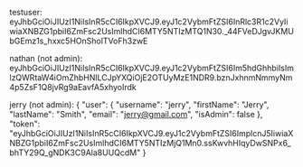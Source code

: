testuser:
eyJhbGciOiJIUzI1NiIsInR5cCI6IkpXVCJ9.eyJ1c2VybmFtZSI6InRlc3R1c2VyIiwiaXNBZG1pbiI6ZmFsc2UsImlhdCI6MTY5NTIzMTQ1N30._44FVeDJgvJKMUbGEmz1s_hxxc5HOnSholTVoFh3zwE

nathan (not admin):
eyJhbGciOiJIUzI1NiIsInR5cCI6IkpXVCJ9.eyJ1c2VybmFtZSI6Im5hdGhhbiIsImlzQWRtaW4iOmZhbHNlLCJpYXQiOjE2OTUyMzE1NDR9.bznJxhnmNmmyNm4p5ZsF1Q8jvRg9aEavfA5xhyoIrdk

jerry (not admin):
{
	"user": {
		"username": "jerry",
		"firstName": "Jerry",
		"lastName": "Smith",
		"email": "jerry@gmail.com",
		"isAdmin": false
	},
	"token": "eyJhbGciOiJIUzI1NiIsInR5cCI6IkpXVCJ9.eyJ1c2VybmFtZSI6ImplcnJ5IiwiaXNBZG1pbiI6ZmFsc2UsImlhdCI6MTY5NTIzMjQ1Mn0.ssKwvhHIqyDwSNPx6_bhTY29Q_gNDK3C9Ala8UUQcdM"
}